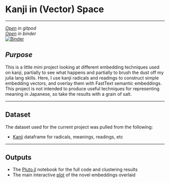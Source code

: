 # Kanji in (Vector) Space

---

[*Open*](https://gitpod.io/#https://github.com/ryancahildebrandt/radicals) *in gitpod*  
[*Open*](https://mybinder.org/v2/gh/ryancahildebrandt/radicals/HEAD) *in binder*  
[![Binder](https://mybinder.org/badge_logo.svg)](https://mybinder.org/v2/gh/ryancahildebrandt/radicals/HEAD)  

## *Purpose*
This is a little mini project looking at different embedding techniques used on kanji, partially to see what happens and partially to brush the dust off my julia lang skills. Here, I use kanji radicals and readings to construct simple embedding vectors, and overlay them with FastText semantic embeddings. This project is not intended to produce useful techniques for representing meaning in Japanese, so take the results with a grain of salt.

---

## Dataset
The dataset used for the current project was pulled from the following:
- [Kanji](https://github.com/ryancahildebrandt/yoji/blob/master/outputs/kj_df.csv) dataframe for radicals, meanings, readings, etc

---

## Outputs
- The [Pluto.jl](https://github.com/ryancahildebrandt/radicals/blob/master/radicals_pl.jl) notebook for the full code and clustering results
- The main interactive [plot](https://github.com/ryancahildebrandt/radicals/blob/master/plot.html) of the novel embeddings overlaid
